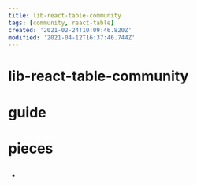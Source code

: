 ```yaml
---
title: lib-react-table-community
tags: [community, react-table]
created: '2021-02-24T10:09:46.820Z'
modified: '2021-04-12T16:37:46.744Z'
---
```


# lib-react-table-community

# guide

# pieces

- ## 
